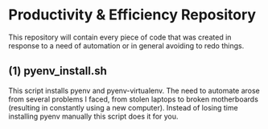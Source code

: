 # Productivity & Efficiency Repository

This repository will contain every piece of code that was created in response to a need of automation or in general avoiding to redo things.

## (1) pyenv_install.sh

This script installs pyenv and pyenv-virtualenv.  The need to automate arose from several problems I faced, from stolen laptops to broken motherboards (resulting in constantly using a new computer).  Instead of losing time installing pyenv manually this script does it for you.

